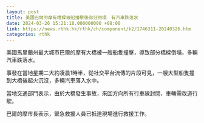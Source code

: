 ```yaml
---
layout: post
title: 美國巴爾的摩有橋樑被船撞擊後部分倒塌　有汽車跌落水
date: 2024-03-26 15:21:18.000000000 +08:00
link: https://news.rthk.hk/rthk/ch/component/k2/1746311-20240326.htm
categories: rthk
---
```


美國馬里蘭州最大城市巴爾的摩有大橋被一艘船隻撞擊，導致部分橋樑倒塌，多輛汽車跌落水。

事發在當地星期二大約凌晨1時半，從社交平台流傳的片段可見，一艘大型船隻撞到大橋後起火沉沒，多輛汽車落入水中。

當地交通部門表示，由於大橋發生事故，來回方向所有行車線封閉，車輛需改道行駛。

巴爾的摩市長表示，緊急救援人員已抵達現場進行救援工作。
